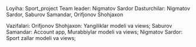 Loyiha: Sport_project
Team leader: Nigmatov Sardor
Dasturchilar: Nigmatov Sardor,  Saburov Samandar, Orifjonov Shohjaxon

Vazifalari:
Orifjonov Shohjaxon: Yangiliklar modeli va views;
Saburov Samandar: Account app, Murabbiylar modeli va views;
Nigmatov Sardor: Sport zallar modeli va views; 
